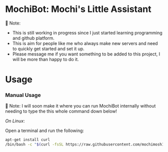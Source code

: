# MochiBot: Mochi's Little Assistant 

📝 Note:

- This is still working in progress since I just started learning programming and github platform.
- This is aim for people like me who always make new servers and need to quickly get started and set it up.
- Please message me if you want something to be added to this project, I will be more than happy to do it.
# **Usage**

### Manual Usage

📝 Note: I will soon make it where you can run MochiBot internally without
needing to type the this whole command down below!

_On Linux_: 

Open a terminal and run the following:

```bash
apt-get install curl
/bin/bash -c "$(curl -fsSL https://raw.githubusercontent.com/mochimosh101/MochiBot/main/Menu.sh)"
```
